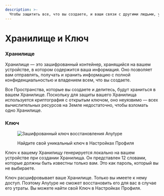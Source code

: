 ```yaml
---
description: >-
  Чтобы защитить все, что вы создаете, и ваши связи с другими людьми, у вас есть ключ шифрования, который контролируете только вы.
---
```


# Хранилище и Ключ

### Хранилище

Хранилище — это зашифрованный контейнер, хранящийся на вашем устройстве, в котором содержится ваша информация. Оно позволяет вам отправлять, получать и хранить информацию с полной конфиденциальностью и владением всем, что вы создаете.

Все Пространства, которые вы создаете и делитесь, будут храниться в вашем Хранилище. Поскольку для защиты вашего Хранилища используется криптография с открытым ключом, оно неуязвимо — всех вычислительных ресурсов на Земле недостаточно, чтобы взломать одно Хранилище.

### Ключ

<figure><img src="../.gitbook/assets/Screenshot 2024-04-26 at 06.45.43.png" alt="Зашифрованный ключ восстановления Anytype"><figcaption><p>Найдите свой уникальный ключ в Настройках Профиля</p></figcaption></figure>

Ключ к вашему Хранилищу генерируется локально на вашем устройстве при создании Хранилища. Он представлен 12 словами, которые должны быть известны только вам. Это как пароль, который вы не выбираете.

Ключ расшифровывает ваше Хранилище. Только вы имеете к нему доступ. Поэтому Anytype не сможет восстановить его для вас в случае его утраты. Вы можете найти свой Ключ в Настройках Профиля.
